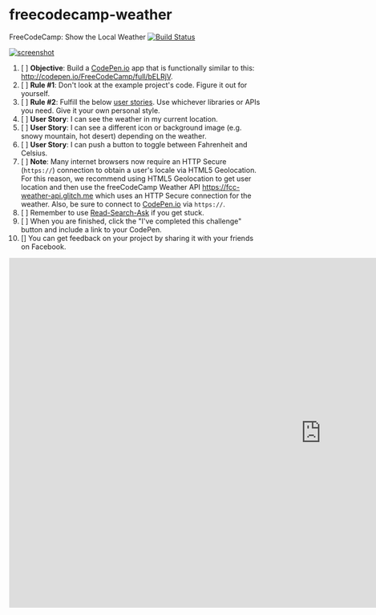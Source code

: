 # freecodecamp-weather
FreeCodeCamp: Show the Local Weather [![Build Status](https://travis-ci.org/shgysk8zer0/freecodecamp-weather.svg?branch=master)](https://travis-ci.org/shgysk8zer0/freecodecamp-weather)

[![screenshot](https://i.imgur.com/Rzn2ch5.png)](https://codepen.io/freeCodeCamp/full/bELRjV)

1. [ ] **Objective**: Build a [CodePen.io](https://codepen.io/) app that is
functionally similar to this: http://codepen.io/FreeCodeCamp/full/bELRjV.
2. [ ] **Rule #1**: Don't look at the example project's code. Figure it out for yourself.
3. [ ] **Rule #2**: Fulfill the below [user stories](https://en.wikipedia.org/wiki/User_story).
Use whichever libraries or APIs you need. Give it your own personal style.
4. [ ] **User Story**: I can see the weather in my current location.
5. [ ] **User Story**: I can see a different icon or background image (e.g. snowy
mountain, hot desert) depending on the weather.
6. [ ] **User Story**: I can push a button to toggle between Fahrenheit and Celsius.
7. [ ] **Note**: Many internet browsers now require an HTTP Secure (`https://`)
connection to obtain a user's locale via HTML5 Geolocation. For this reason,
we recommend using HTML5 Geolocation to get user location and then use the
freeCodeCamp Weather API https://fcc-weather-api.glitch.me which uses an HTTP
Secure connection for the weather. Also, be sure to connect to
[CodePen.io](https://codepen.io/) via `https://`.
8. [ ] Remember to use [Read-Search-Ask](http://forum.freecodecamp.com/t/how-to-get-help-when-you-are-stuck/19514)
if you get stuck.
9. [ ] When you are finished, click the "I've completed this challenge" button
and include a link to your CodePen.
10. [] You can get feedback on your project by sharing it with your friends on Facebook.

<iframe width="1243" height="699" src="https://www.youtube.com/embed/GCLiJU-vvVc" frameborder="0" allowfullscreen></iframe>
